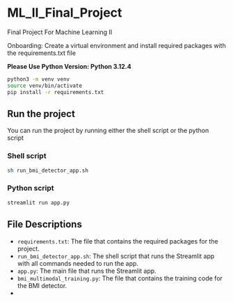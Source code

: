 # ML_II_Final_Project
 Final Project For Machine Learning II

Onboarding:
Create a virtual environment and install required packages with the requirements.txt file

**Please Use Python Version: Python 3.12.4**

```bash
python3 -m venv venv
source venv/bin/activate
pip install -r requirements.txt
```

## Run the project

You can run the project by running either the shell script or the python script

### Shell script
```bash
sh run_bmi_detector_app.sh
```
### Python script
```bash
streamlit run app.py
```

## File Descriptions
- `requirements.txt`: The file that contains the required packages for the project.
- `run_bmi_detector_app.sh`: The shell script that runs the Streamlit app with all commands needed to run the app.
- `app.py`: The main file that runs the Streamlit app.
- `bmi_multimodal_training.py`: The file that contains the training code for the BMI detector.
- 